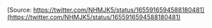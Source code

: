 [Source: https://twitter.com/NHMJK5/status/1655916594588180481](https://twitter.com/NHMJK5/status/1655916594588180481)